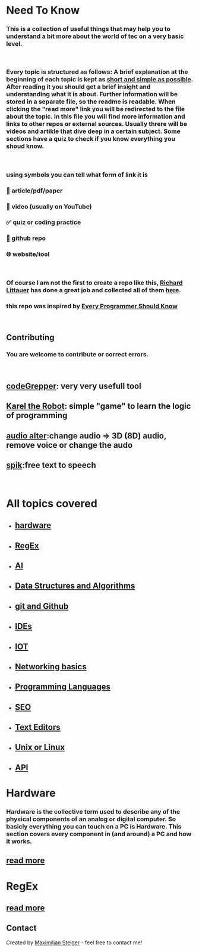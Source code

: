 # Need To Know

### This is a collection of useful things that may help you to understand a bit more about the world of tec on a very basic level.

<br>

### Every topic is structured as follows: A brief explanation at the beginning of each topic is kept as [short and simple as possible](https://en.wikipedia.org/wiki/KISS_principle). After reading it you should get a brief insight and understanding what it is about. Further information will be stored in a separate file, so the readme is readable. When clicking the "read more" link you will be redirected to the file about the topic. In this file you will find more information and links to other repos or external sources. Usually threre will be videos and artikle that dive deep in a certain subject. Some sections have a quiz to check if you know everything you shoud know.  

<br>

### using symbols you can tell what form of link it is
### 📄 article/pdf/paper
### 🎥 video (usually on YouTube)
### ✅ quiz or coding practice
### 👾 github repo
### 🌐 website/tool


<br>

### Of course I am not the first to create a repo like this, [Richard Littauer](https://github.com/RichardLitt) has done a great job and collected all of them [here](https://github.com/RichardLitt/meta-knowledge).
### this repo was inspired by [Every Programmer Should Know](https://github.com/mtdvio/every-programmer-should-know)


<br>

## Contributing 
### You are welcome to contribute or correct errors. 


<br>

## [codeGrepper](https://www.codegrepper.com/): very very usefull tool
## [Karel the Robot](https://github.com/fredoverflow/karel): simple "game" to learn the logic of programming
## [audio alter](https://audioalter.com/):change audio => 3D (8D) audio, remove voice or change the audo
## [spik](https://spik.ai/):free text to speech

<br>




# All topics covered

- ## [hardware](#Hardware)
- ## [RegEx](#RegEx)
- ## [AI](#AI)
- ## [Data Structures and Algorithms](#Data-Structures-and-Algorithms)
- ## [git and Github](#git-and-Github)
- ## [IDEs](#IDEs)
- ## [IOT](#IOT)
- ## [Networking basics](#Networking-Basics)
- ## [Programming Languages](#Programming-Languages)
- ## [SEO](#SEO)
- ## [Text Editors](#Text-Editors)
- ## [Unix or Linux](Unix-Or-Linux)
- ## [API](#api)




# Hardware

### Hardware is the collective term used to describe any of the physical components of an analog or digital computer. So basicly everything you can touch on a PC is Hardware. This section covers every component in (and around) a PC and how it works. 

## [read more](hardware/hardware.md)




# RegEx

## [read more](Regex/regex.md)


## Contact
Created by [Maximilian Steiger](https://github.com/maximiliansteiger) - feel free to contact me!

